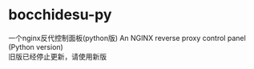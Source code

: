 # bocchidesu-py
一个nginx反代控制面板(python版) An NGINX reverse proxy control panel (Python version)  
旧版已经停止更新，请使用新版
